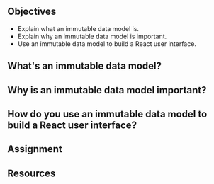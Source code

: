 ## Objectives

- Explain what an immutable data model is.
- Explain why an immutable data model is important.
- Use an immutable data model to build a React user interface.

## What's an immutable data model?

## Why is an immutable data model important?

## How do you use an immutable data model to build a React user interface?

## Assignment

## Resources
